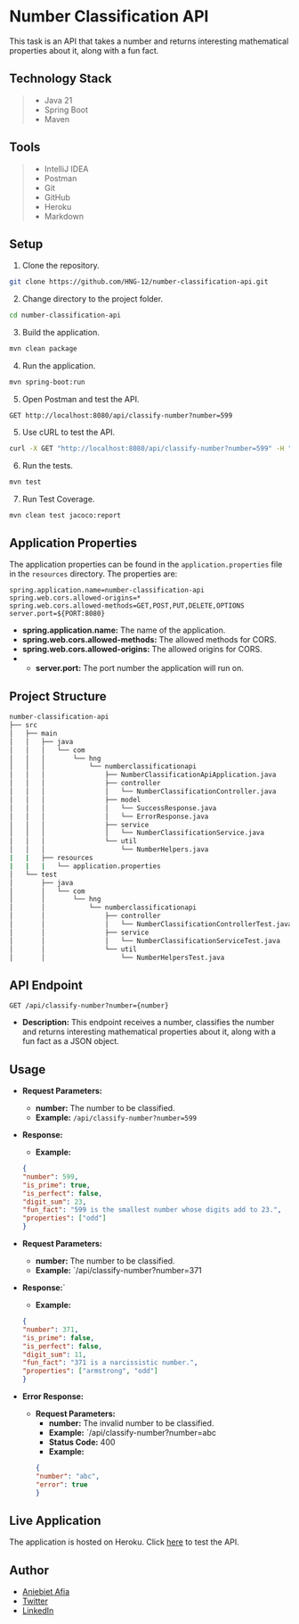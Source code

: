 # Number Classification API
This task is an API that takes a number and returns interesting mathematical properties about it, along with a fun fact.

## Technology Stack
> - Java 21
> - Spring Boot
> - Maven

## Tools
> - IntelliJ IDEA
> - Postman
> - Git
> - GitHub
> - Heroku
> - Markdown

## Setup
1. Clone the repository.
```bash
git clone https://github.com/HNG-12/number-classification-api.git
```
2. Change directory to the project folder.
```bash
cd number-classification-api
```
3. Build the application.
```bash
mvn clean package
```
4. Run the application.
```bash
mvn spring-boot:run
```
5. Open Postman and test the API.
```http
GET http://localhost:8080/api/classify-number?number=599
```
5. Use cURL to test the API.
```bash
curl -X GET "http://localhost:8080/api/classify-number?number=599" -H "accept: application/json"
```

6. Run the tests.
```bash
mvn test
```

7. Run Test Coverage.
```bash
mvn clean test jacoco:report
```

## Application Properties
The application properties can be found in the `application.properties` file in the `resources` directory. The properties are:
```aiignore
spring.application.name=number-classification-api
spring.web.cors.allowed-origins=*
spring.web.cors.allowed-methods=GET,POST,PUT,DELETE,OPTIONS
server.port=${PORT:8080}
```
- **spring.application.name:** The name of the application.
- **spring.web.cors.allowed-methods:** The allowed methods for CORS.
- **spring.web.cors.allowed-origins:** The allowed origins for CORS.
- - **server.port:** The port number the application will run on.

## Project Structure
```bash
number-classification-api
├── src
│   ├── main
│   │   ├── java
│   │   │   └── com
│   │   │       └── hng
│   │   │           └── numberclassificationapi
│   │   │               ├── NumberClassificationApiApplication.java
│   │   │               ├── controller
│   │   │               │   └── NumberClassificationController.java
│   │   │               ├── model
│   │   │               │   └── SuccessResponse.java
│   │   │               │   └── ErrorResponse.java
│   │   │               ├── service
│   │   │               │   └── NumberClassificationService.java
│   │   │               └── util
│   │   │                   └── NumberHelpers.java
|   |   ├── resources
|   |   |   └── application.properties
│   └── test
│       ├── java
│       │   └── com
│       │       └── hng
│       │           └── numberclassificationapi
│       │               ├── controller
│       │               │   └── NumberClassificationControllerTest.java
│       │               ├── service
│       │               │   └── NumberClassificationServiceTest.java
│       │               └── util
│       │                   └── NumberHelpersTest.java
```

## API Endpoint
```http
GET /api/classify-number?number={number}
```
- **Description:** This endpoint receives a number, classifies the number and returns interesting mathematical properties about it, along with a fun fact as a JSON object.

## Usage
- **Request Parameters:**
    - **number:** The number to be classified.
    - **Example:** `/api/classify-number?number=599`
- **Response:**
    - **Example:** 
    ```json
    {
  "number": 599,
  "is_prime": true,
  "is_perfect": false,
  "digit_sum": 23,
  "fun_fact": "599 is the smallest number whose digits add to 23.",
  "properties": ["odd"]
  }
  ```

- **Request Parameters:**
    - **number:** The number to be classified.
    - **Example:** `/api/classify-number?number=371
- **Response:**`
    - **Example:** 
    ```json
    {
  "number": 371,
  "is_prime": false,
  "is_perfect": false,
  "digit_sum": 11,
  "fun_fact": "371 is a narcissistic number.",
  "properties": ["armstrong", "odd"]
  }
  ```

- **Error Response:**
  - **Request Parameters:**
      - **number:** The invalid number to be classified.
      - **Example:** `/api/classify-number?number=abc
      - **Status Code:** 400
      - **Example:** 
      ```json
      {
    "number": "abc",
    "error": true
    }
    ```

## Live Application
The application is hosted on Heroku. Click [here](https://hng-stage-1-36877b5fe68d.herokuapp.com/api/classify-number?number=992) to test the API.

## Author
- [Aniebiet Afia](https://github.com/aniebietafia)
- [Twitter](https://twitter.com/aniebietafia_)
- [LinkedIn](https://www.linkedin.com/in/aniebietafia)